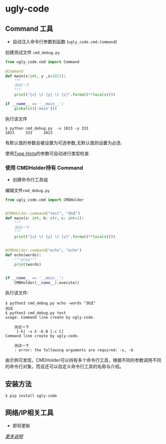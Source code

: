# ugly-code

## Command 工具

* 自动注入命令行参数到函数 (`ugly_code.cmd.Command`)


创建测试文件 `cmd_debug.py`

```python
from ugly_code.cmd import Command
    
@Command
def main(x:int, y ,z=1023):
    """
    测试一下
    """
    print("{x} \t {y} \t {z}".format(**locals()))

if __name__ == '__main__':
    globals()['main']()
```

执行该文件

```shell
$ python cmd_debug.py  -x 1023 -y 333
1023     333     1023
```

有默认值的参数会被设置为可选参数,无默认值则设置为必选.

使用[Type Hints](https://www.python.org/dev/peps/pep-0484/)的参数可自动进行类型检查.
### 使用 CMDHolder持有 Command

* 创建命令行工具组

编辑文件`cmd_debug.py`

```python
from ugly_code.cmd import CMDHolder


@CMDHolder.command("test", "测试")
def main(x: int, b: str, c: int=1):
    """
    测试一下
    """
    print("{x} \t {y} \t {z}".format(**locals()))


@CMDHolder.command("echo", "echo")
def echo(words):
    """echo"""
    print(words)


if __name__ == '__main__':
    CMDHolder(__name__).execute()

```

执行该文件:

```shel
$ python3 cmd_debug.py echo -words "测试"
测试
$ python3 cmd_debug.py test
usage: Command line create by ugly-code.

    测试一下
     [-h] -x X -b B [-c C]
Command line create by ugly-code.

    测试一下
    : error: the following arguments are required: -x, -b
```

由示例可发现，CMDHolder可以持有多个命令行工具，根据不同的参数调用不同的命令行对象。而且还可以自定义命令行工具的名称与介绍。


## 安装方法

```shell
$ pip install ugly-code
```
## 网络/IP相关工具

* 即将更新

*[更多说明](https://fuser.cn/pythonzhuang-shi-qi-shi-jian-zhi-ming-ling-xing-gong-ju/)*
